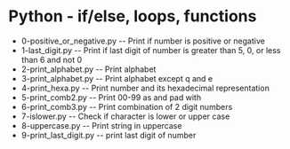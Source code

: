 # Python - if/else, loops, functions
- 0-positive_or_negative.py -- Print if number is positive or negative
- 1-last_digit.py -- Print if last digit of number is greater than 5, 0, or less than 6 and not 0
- 2-print_alphabet.py -- Print alphabet
- 3-print_alphabet.py -- Print alphabet except q and e
- 4-print_hexa.py -- Print number and its hexadecimal representation
- 5-print_comb2.py -- Print 00-99 as and pad with 
- 6-print_comb3.py -- Print combination of 2 digit numbers
- 7-islower.py -- Check if character is lower or upper case
- 8-uppercase.py -- Print string in uppercase
- 9-print_last_digit.py -- print last digit of number

